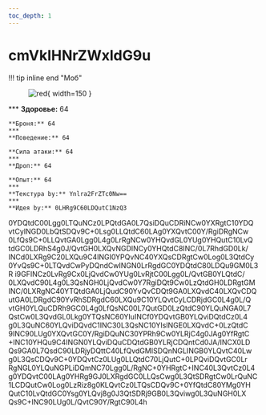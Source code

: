 ```yaml
---
toc_depth: 1
---
```


# cmVkIHNrZWxldG9u

!!! tip inline end "Моб"
    <figure markdown="span">
        ![red](../../assets/mobs/red.jpg){ width=150 }
    </figure>
    ***
    **Здоровье:** 64
    
    **Броня:** 64
    ***
    **Поведение:** 64

    **Сила атаки:** 64
    ***
    **Дроп:** 64

    **Опыт:** 64
    ***
    **Текстура by:** Ynlra2FrZTc0Nw==
    ***
    **Идея by:** 0LHRg9C60LDQutC1NzQ3

0YDQtdC00Lgg0LTQuNCz0LPQtdGA0L7QsiDQuCDRiNCw0YXRgtC10YDQ
vtCyINGD0LbQtSDQv9C+0Lsg0LLQtdC60LAg0YXQvtC00Y/RgiDRgNCw
0LfQs9C+0LLQvtGA0Lgg0L4g0LrRgNCw0YHQvdGL0YUg0YHQutC10LvQ
tdGC0LDRhS4g0J/QvtGH0LXQvNGDINCy0YHQtdC8INC/0L7RhdGD0Lk/
INCd0LXRg9C20LXQu9C4INGI0YPQvNC40YXQsCDRgtCw0Log0L3QtdCy
0YvQs9C+0LTQvdCwPyDQndCwINGN0LrRgdGC0YDQtdC80LDQu9GM0L3R
i9GFINCz0LvRg9Cx0LjQvdCw0YUg0LvRjtC00Lgg0L/QvtGB0YLQtdC/
0LXQvdC90L4g0L3QsNGH0LjQvdCw0Y7RgiDQt9Cw0LzQtdGH0LDRgtGM
INC/0LXRgNC40YTQtdGA0LjQudC90YvQvCDQt9GA0LXQvdC40LXQvCDQ
utGA0LDRgdC90YvRhSDRgdC60LXQu9C10YLQvtCyLCDRjdGC0L4g0L/Q
vtGH0YLQuCDRh9GC0L4g0LfQsNC00L7QutGD0LzQtdC90YLQuNGA0L7
QstCw0L3QvdGL0Lkg0YTQsNC60YIuINCf0YDQvtGB0YLQviDQtdCz0L4
g0L3QuNC60YLQviDQvdC1INC30L3QsNC10YIsINGE0LXQvdC+0LzQtdC
9INC90LUg0YXQvtGC0Y/RgiDQuNC30YPRh9Cw0YLRjC4g0JAg0YfRgtC
+INC10YHQu9C4INGN0YLQviDQuCDQtdGB0YLRjCDQntCd0JA/INCX0LD
Qs9GA0L7QsdC90LDRjyDQttC40LfQvdGMISDQnNGLINGB0YLQvtC40Lw
g0L3QsCDQv9C+0YDQvtCz0LUg0LLQtdC70LjQutC+0LPQviDQvtGC0Lr
RgNGL0YLQuNGPLiDQmNC70Lgg0L/RgNC+0YHRgtC+INC40L3QvtCz0L4
g0YDQvtC00LAg0YHRg9GJ0LXRgdGC0LLQsCwg0L3QtSDRgtCw0LrQuNC
1LCDQutCw0Log0LzRiz8g0KLQvtCz0LTQsCDQv9C+0YfQtdC80YMg0YH
QutC10LvQtdGC0Ysg0YLQvj8g0J3QtSDRj9GB0L3Qviwg0L3QuNGH0LX
Qs9C+INC90LUg0L/QvtC90Y/RgtC90L4h
